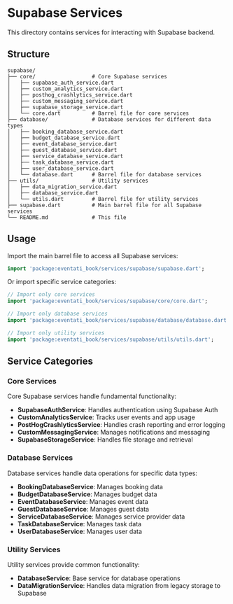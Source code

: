 # Supabase Services

This directory contains services for interacting with Supabase backend.

## Structure

```
supabase/
├── core/                  # Core Supabase services
│   ├── supabase_auth_service.dart
│   ├── custom_analytics_service.dart
│   ├── posthog_crashlytics_service.dart
│   ├── custom_messaging_service.dart
│   ├── supabase_storage_service.dart
│   └── core.dart          # Barrel file for core services
├── database/              # Database services for different data types
│   ├── booking_database_service.dart
│   ├── budget_database_service.dart
│   ├── event_database_service.dart
│   ├── guest_database_service.dart
│   ├── service_database_service.dart
│   ├── task_database_service.dart
│   ├── user_database_service.dart
│   └── database.dart      # Barrel file for database services
├── utils/                 # Utility services
│   ├── data_migration_service.dart
│   ├── database_service.dart
│   └── utils.dart         # Barrel file for utility services
├── supabase.dart          # Main barrel file for all Supabase services
└── README.md              # This file
```

## Usage

Import the main barrel file to access all Supabase services:

```dart
import 'package:eventati_book/services/supabase/supabase.dart';
```

Or import specific service categories:

```dart
// Import only core services
import 'package:eventati_book/services/supabase/core/core.dart';

// Import only database services
import 'package:eventati_book/services/supabase/database/database.dart';

// Import only utility services
import 'package:eventati_book/services/supabase/utils/utils.dart';
```

## Service Categories

### Core Services

Core Supabase services handle fundamental functionality:

- **SupabaseAuthService**: Handles authentication using Supabase Auth
- **CustomAnalyticsService**: Tracks user events and app usage
- **PostHogCrashlyticsService**: Handles crash reporting and error logging
- **CustomMessagingService**: Manages notifications and messaging
- **SupabaseStorageService**: Handles file storage and retrieval

### Database Services

Database services handle data operations for specific data types:

- **BookingDatabaseService**: Manages booking data
- **BudgetDatabaseService**: Manages budget data
- **EventDatabaseService**: Manages event data
- **GuestDatabaseService**: Manages guest data
- **ServiceDatabaseService**: Manages service provider data
- **TaskDatabaseService**: Manages task data
- **UserDatabaseService**: Manages user data

### Utility Services

Utility services provide common functionality:

- **DatabaseService**: Base service for database operations
- **DataMigrationService**: Handles data migration from legacy storage to Supabase
